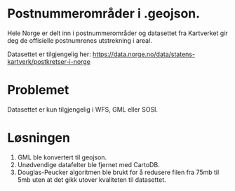 # Postnummerområder i .geojson. 

Hele Norge er delt inn i postnummerområder og datasettet fra Kartverket gir deg de offisielle postnumrenes utstrekning i areal.

Datasettet er tilgjengelig her:
https://data.norge.no/data/statens-kartverk/postkretser-i-norge

# Problemet

Datasettet er kun tilgjengelig i WFS, GML eller SOSI. 

# Løsningen

1. GML ble konvertert til geojson. 
2. Unødvendige datafelter ble fjernet med CartoDB. 
3. Douglas-Peucker algoritmen ble brukt for å redusere filen fra 75mb til 5mb uten at det gikk utover kvaliteten til datasettet. 

